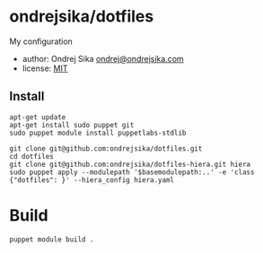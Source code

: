 # ondrejsika/dotfiles

My configuration

- author: Ondrej Sika <ondrej@ondrejsika.com>
- license: [MIT](https://ondrejsika.com/license/mit.txt)

## Install

```
apt-get update
apt-get install sudo puppet git
sudo puppet module install puppetlabs-stdlib

git clone git@github.com:ondrejsika/dotfiles.git
cd dotfiles
git clone git@github.com:ondrejsika/dotfiles-hiera.git hiera
sudo puppet apply --modulepath '$basemodulepath:..' -e 'class {"dotfiles": }' --hiera_config hiera.yaml
```

# Build

```
puppet module build .
```

